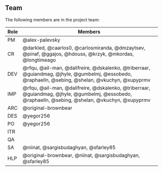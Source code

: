 ## Team

The following members are in the project team:

Role | Members
---|---
PM | @alex-palevsky
CR | @darkled, @caarlos0, @carlosmiranda, @dmzaytsev, @pinaf, @ggajos, @hdouss, @krzyk, @mkordas, @longtimeago
DEV | @rfqu, @ail-man, @dalifreire, @dskalenko, @triberraar, @guiandmag, @jhyle, @gumbelmj, @essobedo, @raphaelln, @sebing, @shelan, @vkuchyn, @xupyprmv
IMP | @rfqu, @ail-man, @dalifreire, @dskalenko, @triberraar, @guiandmag, @jhyle, @gumbelmj, @essobedo, @raphaelln, @sebing, @shelan, @vkuchyn, @xupyprmv
ARC | @original-brownbear
DES | @yegor256
PO | @yegor256
ITR | 
QA | 
SA | @niinat, @sargisbudaghyan, @sfarley85
HLP | @original-brownbear, @niinat, @sargisbudaghyan, @sfarley85
